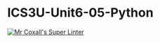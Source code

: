 # ICS3U-Unit6-05-Python

[![Mr Coxall's Super Linter](https://github.com/marshall-demars/ICS3U-Unit6-05-Python/workflows/Mr%20Coxall's%20Super%20Linter/badge.svg)](https://github.com/marshall-demars/ICS3U-Unit6-05-Python/actions/)
